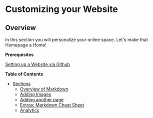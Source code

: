 # Customizing your Website

## Overview
In this section you will personalize your online space. Let's make that Homepage a Home!

**Prerequisites** 

[Setting up a Website via Github](/start)

**Table of Contents** 

- [Sections](#)
	- [Overview of Markdown](#)
	- [Adding Images](#)
	- [Adding another page](#)
	- [Extras: Markdown Cheat Sheet](#)
	- [Analytics](#)


